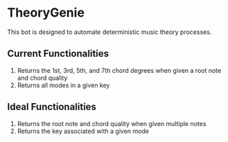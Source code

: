 # TheoryGenie
This bot is designed to automate deterministic music theory processes.
## Current Functionalities
1. Returns the 1st, 3rd, 5th, and 7th chord degrees when given a root note and chord quality
2. Returns all modes in a given key
## Ideal Functionalities
1. Returns the root note and chord quality when given multiple notes
2. Returns the key associated with a given mode
